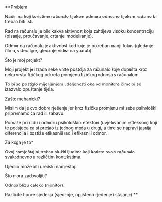 **Problem

Način na koji koristimo računalo tijekom odmora odnosno tijekom rada ne bi trebao biti isti.

Rad na računalu je bilo kakva aktivnost koja zahtijeva visoku koncentraciju (pisanje, proučavanje, crtanje, modeliranje).

Odmor na računalu je aktivnost kod koje je potreban manji fokus (gledanje filma, video igre, gledanje videa na youtub).

Što je moj projekt?

Moji projekt je izrada neke vrste postolja za računalo koje dopušta kroz neku vrstu fizičkog pokreta promjenu fizičkog odnosa s računalom.

To bi se postiglo mijenjanjem udaljenosti oka od monitora čime bi se izazvalo opuštanje tijela.

Zašto mehanicki?

Mislim da je ovo dobro rješenje jer kroz fizičku promjenu mi sebe psihološki pripremamo za rad ili zabavu.

Pomaže pri radu i odmoru psihološkim efektom (uvjetovanim refleksom) koji te podsjeća da si prešao iz jednog moda u drugi, a time se napravi jasnija diferencija i postiže efikasniji rad i efikasniji odmor.

Za koga je to?

Ovaj namještaj bi trebao služiti ljudima koji koriste svoje računalo svakodnevno u različitim kontekstima.

Ujedno može biti uredski namještaj.

Što mora zadovoljiti?

Odnos blizu daleko (monitor).

Različite tipove sjedenja (sjedenje, opušteno sjedenje i stajanje)
**
